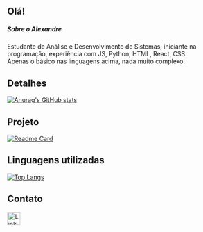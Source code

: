 ## Olá!

##### Sobre o Alexandre
Estudante de Análise e Desenvolvimento de Sistemas, iniciante na programação, experiência com JS, Python, HTML, React, CSS.                                      
Apenas o básico nas linguagens acima, nada muito complexo.

## Detalhes
[![Anurag's GitHub stats](https://github-readme-stats.vercel.app/api?username=LinkNTC&show_icons=true&theme=radical)](https://github.com/anuraghazra/github-readme-stats)

## Projeto
[![Readme Card](https://github-readme-stats.vercel.app/api/pin/?username=LinkNTC&repo=Tik-Tok-Project&theme=radical)](https://github.com/anuraghazra/github-readme-stats)

## Linguagens utilizadas
[![Top Langs](https://github-readme-stats.vercel.app/api/top-langs/?username=LinkNTC&theme=radical&layout=compact)](https://github.com/anuraghazra/github-readme-stats)

## Contato
[<img src='https://img.shields.io/badge/LinkedIn-007785?style-for-the-badge&logo=linkedin&logoColor=white' alt='LinkedIn' height='30'>](https://www.linkedin.com/in/alexandre-nunes-a25603269/)

<!--
**LinkNTC/LinkNTC** is a ✨ _special_ ✨ repository because its `README.md` (this file) appears on your GitHub profile.

Here are some ideas to get you started:

- 🔭 I’m currently working on ...
- 🌱 I’m currently learning ...
- 👯 I’m looking to collaborate on ...
- 🤔 I’m looking for help with ...
- 💬 Ask me about ...
- 📫 How to reach me: ...
- 😄 Pronouns: ...
- ⚡ Fun fact: ...
-->
